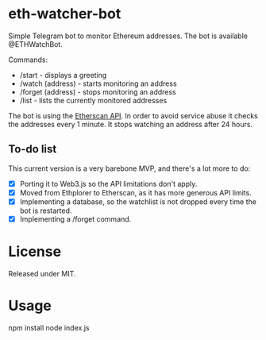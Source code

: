 # eth-watcher-bot

Simple Telegram bot to monitor Ethereum addresses. The bot is available @ETHWatchBot.

Commands:
* /start - displays a greeting
* /watch (address) - starts monitoring an address
* /forget (address) - stops monitoring an address
* /list - lists the currently monitored addresses

The bot is using the [Etherscan API](https://etherscan.io/apis). In order to avoid service abuse it checks the addresses every 1 minute. It stops watching an address after 24 hours.

## To-do list

This current version is a very barebone MVP, and there's a lot more to do:
- [x] Porting it to Web3.js so the API limitations don't apply.
- [x] Moved from Ethplorer to Etherscan, as it has more generous API limits.
- [x] Implementing a database, so the watchlist is not dropped every time the bot is restarted.
- [x] Implementing a /forget command.

# License 

Released under MIT.

# Usage

npm install
node index.js
